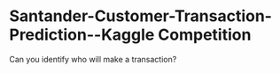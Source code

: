 # Santander-Customer-Transaction-Prediction--Kaggle Competition
Can you identify who will make a transaction?
